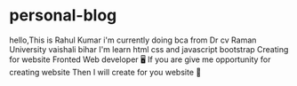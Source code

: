 # personal-blog
hello,This is Rahul Kumar i'm currently doing bca from Dr cv Raman University vaishali bihar
I'm learn html css and javascript bootstrap
Creating for website
Fronted Web developer 🖥️ 
If you are give me opportunity for creating website
Then I will create for you website 🙂
